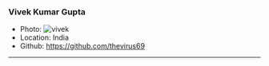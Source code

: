 ### Vivek Kumar Gupta
- Photo: ![vivek](https://user-images.githubusercontent.com/63556497/135662565-08b7d5cf-1603-4ef7-83b8-3c5db53ce09b.jpeg)
- Location: India
- Github: https://github.com/thevirus69
***
